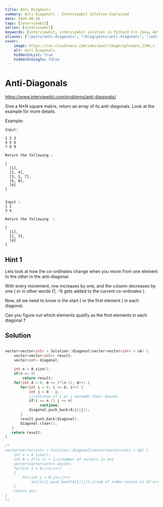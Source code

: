 ```yaml
---
title: Anti Diagonals
summary: Anti Diagonals - Interviewbit Solution Explained
date: 2020-06-20
tags: [interviewbit]
series: [interviewbit]
keywords: [interviewbit, interviewbit solution in Python3 C++ Java, Anti Diagonals solution]
aliases: ["/posts/anti-diagonals", "/blog/posts/anti-diagonals", "/anti-diagonals"]
cover:
    image: https://res.cloudinary.com/samirpaul/image/upload/w_1100,c_fit,co_rgb:FFFFFF,l_text:Arial_70_bold:Anti Diagonals - Solution Explained/problem-solving.webp
    alt: Anti Diagonals
    hiddenInList: true
    hiddenInSingle: false
---
```


# Anti-Diagonals

https://www.interviewbit.com/problems/anti-diagonals/

Give a N*N square matrix, return an array of its anti-diagonals. Look at the example for more details.

Example:

```
Input: 	

1 2 3
4 5 6
7 8 9

Return the following :

[ 
  [1],
  [2, 4],
  [3, 5, 7],
  [6, 8],
  [9]
]


Input : 
1 2
3 4

Return the following  : 

[
  [1],
  [2, 3],
  [4]
]
```

## Hint 1

Lets look at how the co-ordinates change when you move from one element to the other in the anti-diagonal.

With every movement, row increases by one, and the column decreases by one ( or in other words (1, -1) gets added to the current co-ordinates ).

Now, all we need to know is the start ( or the first element ) in each diagonal.

Can you figure out which elements qualify as the first elements in each diagonal ?

## Solution

```cpp

vector<vector<int> > Solution::diagonal(vector<vector<int> > &A) {
    vector<vector<int>> result;
    vector<int> diagonal;
    
    int n = A.size();
    if(n == 0)
        return result;
    for(int d = 0; d <= 2*(n-1); d++) {
       for(int i = 0; i <= d; i++) {
           int j = d - i;
           //continue if i or j exceeds their bounds
           if(i >= n || j >= n)
                continue;
           diagonal.push_back(A[i][j]);
       }
       result.push_back(diagonal);
       diagonal.clear();
   }
   return result;
}

/*
vector<vector<int> > Solution::diagonal(vector<vector<int> > &A) {
    int n = A.size();
    int N = 2*(n-1) + 1;//number of vectors in ans
    vector<vector<int>> ans(N);
    for(int i = 0;i<n;i++)
    {
        for(int j = 0;j<n;j++)
            ans[i+j].push_back(A[i][j]);//sum of index values in 2d array gives the index in ans
    }
    return ans;
}
*/
```
